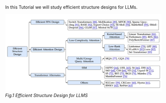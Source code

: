 In this Tutorial we will study efficient structure designs for LLMs.

![image](../../images/Efficient-Structure.png)
*Fig.1 Efficient Structure Design for LLMS*

